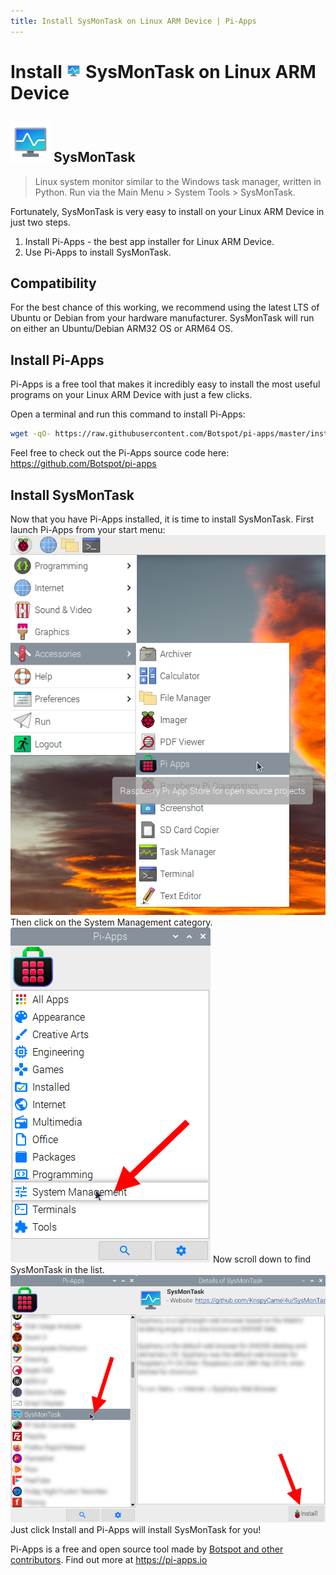 ```yaml
---
title: Install SysMonTask on Linux ARM Device | Pi-Apps
---
```

<div class="simple-install-content content">

# Install <img src="/img/app-icons/SysMonTask/icon-64.png" height=24> SysMonTask on Linux ARM Device

## <img src="/img/app-icons/SysMonTask/icon-64.png"> SysMonTask
> Linux system monitor similar to the Windows task manager, written in Python.
> Run via the Main Menu > System Tools > SysMonTask.

Fortunately, SysMonTask is very easy to install on your Linux ARM Device in just two steps.
1. Install Pi-Apps - the best app installer for Linux ARM Device.
2. Use Pi-Apps to install SysMonTask.
</div>
<div class="simple-install-content content">

## Compatibility
For the best chance of this working, we recommend using the latest LTS of Ubuntu or Debian from your hardware manufacturer.
SysMonTask will run on either an Ubuntu/Debian ARM32 OS or ARM64 OS.
</div>
<div class="simple-install-content content">

## Install Pi-Apps

Pi-Apps is a free tool that makes it incredibly easy to install the most useful programs on your Linux ARM Device with just a few clicks.

Open a terminal and run this command to install Pi-Apps:
```bash
wget -qO- https://raw.githubusercontent.com/Botspot/pi-apps/master/install | bash
```
Feel free to check out the Pi-Apps source code here: https://github.com/Botspot/pi-apps
</div>
<div class="simple-install-content content">

## Install SysMonTask

Now that you have Pi-Apps installed, it is time to install SysMonTask.
First launch Pi-Apps from your start menu:
<img src="/img/start-menu.png">
Then click on the System Management category.
<img src="/img/category-selections/System Management.png">
Now scroll down to find SysMonTask in the list.
<img src="/img/app-icons/SysMonTask/app-selection.png">
Just click Install and Pi-Apps will install SysMonTask for you!
</div>
<div class="simple-install-content content">

Pi-Apps is a free and open source tool made by [Botspot and other contributors](/about/#contributors). Find out more at https://pi-apps.io
</div>
